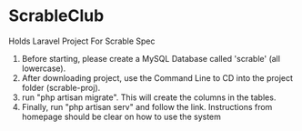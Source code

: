 # ScrableClub
 Holds Laravel Project For Scrable Spec

1) Before starting, please create a MySQL Database called 'scrable' (all lowercase).
2) After downloading project, use the Command Line to CD into the project folder (scrable-proj).
3) run "php artisan migrate". This will create the columns in the tables.
4) Finally, run "php artisan serv" and follow the link. Instructions from homepage should be clear on how to use the system
